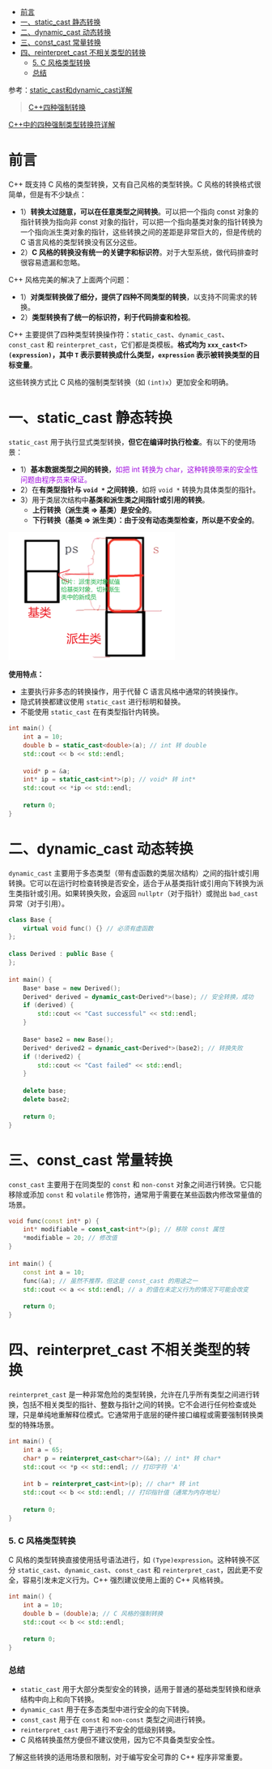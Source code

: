- [前言](#前言)
- [一、static\_cast 静态转换](#一static_cast-静态转换)
- [二、dynamic\_cast 动态转换](#二dynamic_cast-动态转换)
- [三、const\_cast 常量转换](#三const_cast-常量转换)
- [四、reinterpret\_cast 不相关类型的转换](#四reinterpret_cast-不相关类型的转换)
    - [5. C 风格类型转换](#5-c-风格类型转换)
    - [总结](#总结)

参考：[static_cast和dynamic_cast详解](https://blog.csdn.net/u014624623/article/details/79837849)

> [C++四种强制转换](https://blog.csdn.net/daaikuaichuan/article/details/79476501)

[C++中的四种强制类型转换符详解](https://www.cnblogs.com/linuxAndMcu/p/10387829.html)

# 前言

C++ 既支持 C 风格的类型转换，又有自己风格的类型转换。C 风格的转换格式很简单，但是有不少缺点：

* 1）**转换太过随意，可以在任意类型之间转换**。可以把一个指向 const 对象的指针转换为指向非 const 对象的指针，可以把一个指向基类对象的指针转换为一个指向派生类对象的指针，这些转换之间的差距是非常巨大的，但是传统的 C 语言风格的类型转换没有区分这些。
* 2）**C 风格的转换没有统一的关键字和标识符**。对于大型系统，做代码排查时很容易遗漏和忽略。

C++ 风格完美的解决了上面两个问题：

* 1）**对类型转换做了细分，提供了四种不同类型的转换**，以支持不同需求的转换。
* 2）**类型转换有了统一的标识符，利于代码排查和检视**。

C++ 主要提供了四种类型转换操作符：`static_cast`、`dynamic_cast`、`const_cast` 和 `reinterpret_cast`，它们都是类模板。**格式均为 `xxx_cast<T> (expression)`，其中 `T` 表示要转换成什么类型，`expression` 表示被转换类型的目标变量**。

这些转换方式比 C 风格的强制类型转换（如 `(int)x`）更加安全和明确。

# 一、static_cast 静态转换

`static_cast` 用于执行显式类型转换，**但它在编译时执行检查**。有以下的使用场景：

* 1）**基本数据类型之间的转换**，<font color=alice>如把 int 转换为 char，这种转换带来的安全性问题由程序员来保证。</font>
* 2）在**有类型指针与 `void *` 之间转换**，如将 `void *` 转换为具体类型的指针。
* 3）用于类层次结构中**基类和派生类之间指针或引用的转换**。
  * **上行转换（派生类 => 基类）是安全的**。
  * **下行转换（基类 => 派生类）：由于没有动态类型检查，所以是不安全的**。

<img src="Image/赋值兼容原则.png" alt="image-20231207153856083" style="zoom:67%;" />

**使用特点：**

* 主要执行非多态的转换操作，用于代替 C 语言风格中通常的转换操作。
* 隐式转换都建议使用 `static_cast` 进行标明和替换。
* 不能使用 `static_cast` 在有类型指针内转换。

```cpp
int main() {
    int a = 10;
    double b = static_cast<double>(a); // int 转 double
    std::cout << b << std::endl;

    void* p = &a;
    int* ip = static_cast<int*>(p); // void* 转 int*
    std::cout << *ip << std::endl;

    return 0;
}
```

# 二、dynamic_cast 动态转换

`dynamic_cast` 主要用于多态类型（带有虚函数的类层次结构）之间的指针或引用转换。它可以在运行时检查转换是否安全，适合于从基类指针或引用向下转换为派生类指针或引用。如果转换失败，会返回 `nullptr`（对于指针）或抛出 `bad_cast` 异常（对于引用）。

```cpp
class Base {
    virtual void func() {} // 必须有虚函数
};

class Derived : public Base {
};

int main() {
    Base* base = new Derived();
    Derived* derived = dynamic_cast<Derived*>(base); // 安全转换，成功
    if (derived) {
        std::cout << "Cast successful" << std::endl;
    }

    Base* base2 = new Base();
    Derived* derived2 = dynamic_cast<Derived*>(base2); // 转换失败
    if (!derived2) {
        std::cout << "Cast failed" << std::endl;
    }

    delete base;
    delete base2;

    return 0;
}
```

# 三、const_cast 常量转换

`const_cast` 主要用于在同类型的 `const` 和 `non-const` 对象之间进行转换。它只能移除或添加 `const` 和 `volatile` 修饰符，通常用于需要在某些函数内修改常量值的场景。

```cpp
void func(const int* p) {
    int* modifiable = const_cast<int*>(p); // 移除 const 属性
    *modifiable = 20; // 修改值
}

int main() {
    const int a = 10;
    func(&a); // 虽然不推荐，但这是 const_cast 的用途之一
    std::cout << a << std::endl; // a 的值在未定义行为的情况下可能会改变

    return 0;
}
```

# 四、reinterpret_cast 不相关类型的转换

`reinterpret_cast` 是一种非常危险的类型转换，允许在几乎所有类型之间进行转换，包括不相关类型的指针、整数与指针之间的转换。它不会进行任何检查或处理，只是单纯地重解释位模式。它通常用于底层的硬件接口编程或需要强制转换类型的特殊场景。

```cpp
int main() {
    int a = 65;
    char* p = reinterpret_cast<char*>(&a); // int* 转 char*
    std::cout << *p << std::endl; // 打印字符 'A'

    int b = reinterpret_cast<int>(p); // char* 转 int
    std::cout << b << std::endl; // 打印指针值（通常为内存地址）

    return 0;
}
```

### 5. C 风格类型转换
C 风格的类型转换直接使用括号语法进行，如 `(Type)expression`。这种转换不区分 `static_cast`、`dynamic_cast`、`const_cast` 和 `reinterpret_cast`，因此更不安全，容易引发未定义行为。C++ 强烈建议使用上面的 C++ 风格转换。

```cpp
int main() {
    int a = 10;
    double b = (double)a; // C 风格的强制转换
    std::cout << b << std::endl;

    return 0;
}
```

### 总结
- `static_cast` 用于大部分类型安全的转换，适用于普通的基础类型转换和继承结构中向上和向下转换。
- `dynamic_cast` 用于在多态类型中进行安全的向下转换。
- `const_cast` 用于在 `const` 和 `non-const` 类型之间进行转换。
- `reinterpret_cast` 用于进行不安全的低级别转换。
- C 风格转换虽然方便但不建议使用，因为它不具备类型安全性。

了解这些转换的适用场景和限制，对于编写安全可靠的 C++ 程序非常重要。